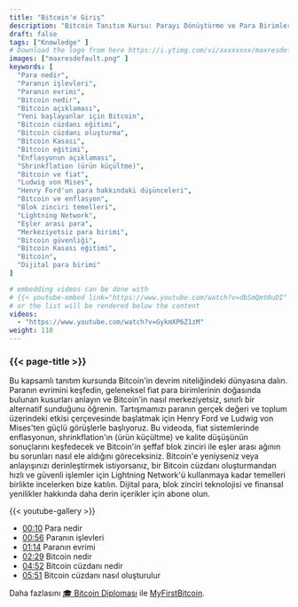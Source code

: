 ```yaml
---
title: "Bitcoin'e Giriş"
description: "Bitcoin Tanıtım Kursu: Parayı Dönüştürme ve Para Birimlerinin Geleceği"
draft: false
tags: ["Knowledge" ]
# Download the logo from here https://i.ytimg.com/vi/xxxxxxxx/maxresdefault.jpg
images: ["maxresdefault.png" ]
keywords: [
  "Para nedir",
  "Paranın işlevleri",
  "Paranın evrimi",
  "Bitcoin nedir",
  "Bitcoin açıklaması",
  "Yeni başlayanlar için Bitcoin",
  "Bitcoin cüzdanı eğitimi",
  "Bitcoin cüzdanı oluşturma",
  "Bitcoin Kasası",
  "Bitcoin eğitimi",
  "Enflasyonun açıklaması",
  "Shrinkflation (ürün küçültme)",
  "Bitcoin ve fiat",
  "Ludwig von Mises",
  "Henry Ford'un para hakkındaki düşünceleri",
  "Bitcoin ve enflasyon",
  "Blok zinciri temelleri",
  "Lightning Network",
  "Eşler arası para",
  "Merkeziyetsiz para birimi",
  "Bitcoin güvenliği",
  "Bitcoin Kasası eğitimi",
  "Bitcoin",
  "Dijital para birimi"
]

# embedding videos can be done with 
# {{< youtube-embed link="https://www.youtube.com/watch?v=dbSmQmt0uDI" >}}
# or the list will be rendered below the content
videos:
  - "https://www.youtube.com/watch?v=GykmXP6Z1zM"
weight: 110
---
```


### {{< page-title >}}  

Bu kapsamlı tanıtım kursunda Bitcoin'in devrim niteliğindeki dünyasına dalın. Paranın evrimini keşfedin, geleneksel fiat para birimlerinin doğasında bulunan kusurları anlayın ve Bitcoin'in nasıl merkeziyetsiz, sınırlı bir alternatif sunduğunu öğrenin. Tartışmamızı paranın gerçek değeri ve toplum üzerindeki etkisi çerçevesinde başlatmak için Henry Ford ve Ludwig von Mises'ten güçlü görüşlerle başlıyoruz. Bu videoda, fiat sistemlerinde enflasyonun, shrinkflation'ın (ürün küçültme) ve kalite düşüşünün sonuçlarını keşfedecek ve Bitcoin'in şeffaf blok zinciri ile eşler arası ağının bu sorunları nasıl ele aldığını göreceksiniz. Bitcoin'e yeniyseniz veya anlayışınızı derinleştirmek istiyorsanız, bir Bitcoin cüzdanı oluşturmandan hızlı ve güvenli işlemler için Lightning Network'ü kullanmaya kadar temelleri birlikte incelerken bize katılın. Dijital para, blok zinciri teknolojisi ve finansal yenilikler hakkında daha derin içerikler için abone olun.


{{< youtube-gallery >}} 

 
- [00:10](https://www.youtube.com/watch?v=GykmXP6Z1zM&t=10s) Para nedir 
- [00:56](https://www.youtube.com/watch?v=GykmXP6Z1zM&t=56s) Paranın işlevleri 
- [01:14](https://www.youtube.com/watch?v=GykmXP6Z1zM&t=74s) Paranın evrimi 
- [02:29](https://www.youtube.com/watch?v=GykmXP6Z1zM&t=149s) Bitcoin nedir 
- [04:52](https://www.youtube.com/watch?v=GykmXP6Z1zM&t=292s) Bitcoin cüzdanı nedir 
- [05:51](https://www.youtube.com/watch?v=GykmXP6Z1zM&t=351s) Bitcoin cüzdanı nasıl oluşturulur



Daha fazlasını [🎓 Bitcoin Diploması](https://github.com/MyFirstBitcoin/Bitcoin-Diploma-2025/blob/main/Bitcoin%20Diploma%20-%202025%20-%20PDF.pdf) ile  [MyFirstBitcoin](https://github.com/MyFirstBitcoin/).